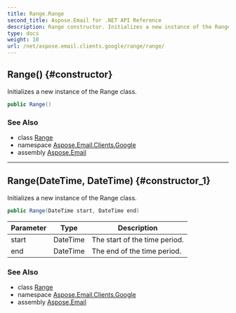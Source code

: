 ```yaml
---
title: Range.Range
second_title: Aspose.Email for .NET API Reference
description: Range constructor. Initializes a new instance of the Range class
type: docs
weight: 10
url: /net/aspose.email.clients.google/range/range/
---
```

## Range() {#constructor}

Initializes a new instance of the Range class.

```csharp
public Range()
```

### See Also

* class [Range](../)
* namespace [Aspose.Email.Clients.Google](../../range/)
* assembly [Aspose.Email](../../../)

---

## Range(DateTime, DateTime) {#constructor_1}

Initializes a new instance of the Range class.

```csharp
public Range(DateTime start, DateTime end)
```

| Parameter | Type | Description |
| --- | --- | --- |
| start | DateTime | The start of the time period. |
| end | DateTime | The end of the time period. |

### See Also

* class [Range](../)
* namespace [Aspose.Email.Clients.Google](../../range/)
* assembly [Aspose.Email](../../../)


